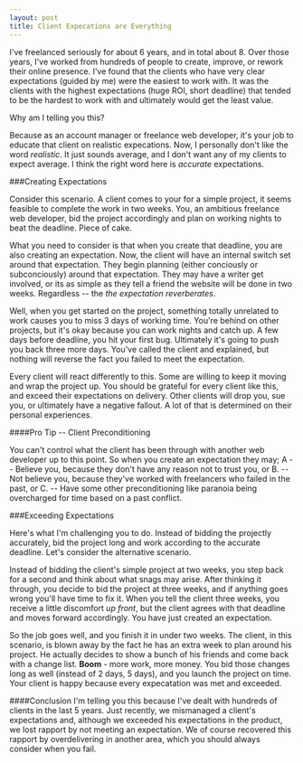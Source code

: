 ```yaml
---
layout: post
title: Client Expecations are Everything
---
```

 
I've freelanced seriously for about 6 years, and in total about 8. Over those years, I've worked from hundreds of people to create, improve, or rework their online presence. I've found that the clients who have very clear expectations (guided by me) were the easiest to work with. It was the clients with the highest expectations (huge ROI, short deadline) that tended to be the hardest to work with and ultimately would get the least value.

Why am I telling you this?

Because as an account manager or freelance web developer, it's your job to educate that client on realistic expecations. Now, I personally don't like the word *realistic*. It just sounds average, and I don't want any of my clients to expect average. I think the right word here is *accurate* expectations.

###Creating Expectations

Consider this scenario. A client comes to your for a simple project, it seems feasible to complete the work in two weeks. You, an ambitious freelance web developer, bid the project accordingly and plan on working nights to beat the deadline. Piece of cake. 

What you need to consider is that when you create that deadline, you are also creating an expectation. Now, the client will have an internal switch set around that expectation. They begin planning (either conciously or subconciously) around that expectation. They may have a writer get involved, or its as simple as they tell a friend the website will be done in two weeks. Regardless -- the *the expectation reverberates*.

Well, when you get started on the project, something totally unrelated to work causes you to miss 3 days of working time. You're behind on other projects, but it's okay because you can work nights and catch up. A few days before deadline, you hit your first bug. Ultimately it's going to push you back three more days. You've called the client and explained, but nothing will reverse the fact you failed to meet the expectation.

Every client will react differently to this. Some are willing to keep it moving and wrap the project up. You should be grateful for every client like this, and exceed their expectations on delivery. Other clients will drop you, sue you, or ultimately have a negative fallout. A lot of that is determined on their personal experiences.

####Pro Tip -- Client Preconditioning

You can't control what the client has been through with another web developer up to this point. So when you create an expectation they may; A -- Believe you, because they don't have any reason not to trust you, or B. -- Not believe you, because they've worked with freelancers who failed in the past, or C. -- Have some other preconditioning like paranoia being overcharged for time based on a past conflict.

###Exceeding Expectations

Here's what I'm challenging you to do. Instead of bidding the projectly accurately, bid the project long and work according to the accurate deadline. Let's consider the alternative scenario.

Instead of bidding the client's simple project at two weeks, you step back for a second and think about what snags may arise. After thinking it through, you decide to bid the project at three weeks, and if anything goes wrong you'll have time to fix it. When you tell the client three weeks, you receive a little discomfort *up front*, but the client agrees with that deadline and moves forward accordingly. You have just created an expectation. 

So the job goes well, and you finish it in under two weeks. The client, in this scenario, is blown away by the fact he has an extra week to plan around his project. He actually decides to show a bunch of his friends and come back with a change list. **Boom** - more work, more money. You bid those changes long as well (instead of 2 days, 5 days), and you launch the project on time. Your client is happy because every expecatation was met and exceeded.

####Conclusion
I'm telling you this because I've dealt with hundreds of clients in the last 5 years. Just recently, we mismanaged a client's expectations and, although we exceeded his expectations in the product, we lost rapport by not meeting an expectation. We of course recovered this rapport by overdelivering in another area, which you should always consider when you fail.



